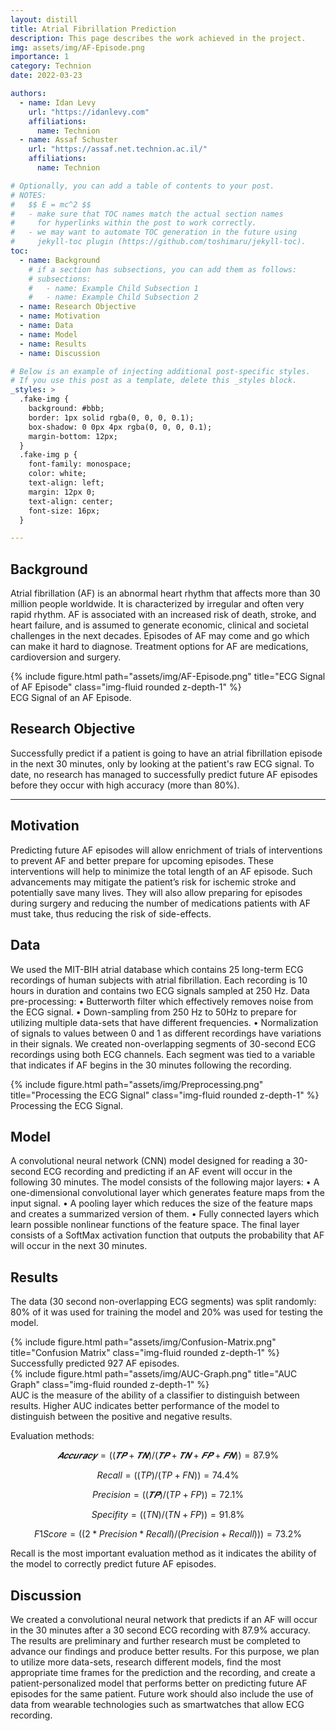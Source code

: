```yaml
---
layout: distill
title: Atrial Fibrillation Prediction
description: This page describes the work achieved in the project.
img: assets/img/AF-Episode.png
importance: 1
category: Technion
date: 2022-03-23

authors:
  - name: Idan Levy
    url: "https://idanlevy.com"
    affiliations:
      name: Technion
  - name: Assaf Schuster
    url: "https://assaf.net.technion.ac.il/"
    affiliations:
      name: Technion

# Optionally, you can add a table of contents to your post.
# NOTES:
#   $$ E = mc^2 $$
#   - make sure that TOC names match the actual section names
#     for hyperlinks within the post to work correctly.
#   - we may want to automate TOC generation in the future using
#     jekyll-toc plugin (https://github.com/toshimaru/jekyll-toc).
toc:
  - name: Background
    # if a section has subsections, you can add them as follows:
    # subsections:
    #   - name: Example Child Subsection 1
    #   - name: Example Child Subsection 2
  - name: Research Objective
  - name: Motivation
  - name: Data
  - name: Model
  - name: Results
  - name: Discussion

# Below is an example of injecting additional post-specific styles.
# If you use this post as a template, delete this _styles block.
_styles: >
  .fake-img {
    background: #bbb;
    border: 1px solid rgba(0, 0, 0, 0.1);
    box-shadow: 0 0px 4px rgba(0, 0, 0, 0.1);
    margin-bottom: 12px;
  }
  .fake-img p {
    font-family: monospace;
    color: white;
    text-align: left;
    margin: 12px 0;
    text-align: center;
    font-size: 16px;
  }

---
```


## Background

Atrial fibrillation (AF) is an abnormal heart rhythm that affects more than 30 million
people worldwide. It is characterized by irregular and often very rapid rhythm.
AF is associated with an increased risk of death, stroke, and heart failure, and is
assumed to generate economic, clinical and societal challenges in the next decades.
Episodes of AF may come and go which can make it hard to diagnose. Treatment
options for AF are medications, cardioversion and surgery.

<div class="row">
    <div class="col-sm mt-3 mt-md-0">
        {% include figure.html path="assets/img/AF-Episode.png" title="ECG Signal of AF Episode" class="img-fluid rounded z-depth-1" %}
    </div>
</div>
<div class="caption">
    ECG Signal of an AF Episode.
</div>

## Research Objective

Successfully predict if a patient is going to have an atrial fibrillation episode in the
next 30 minutes, only by looking at the patient's raw ECG signal.
To date, no research has managed to successfully predict future AF episodes before
they occur with high accuracy (more than 80%).

***

## Motivation

Predicting future AF episodes will allow enrichment of trials of interventions to
prevent AF and better prepare for upcoming episodes. These interventions will help
to minimize the total length of an AF episode.
Such advancements may mitigate the patient’s risk for ischemic stroke and
potentially save many lives. They will also allow preparing for episodes during
surgery and reducing the number of medications patients with AF must take, thus
reducing the risk of side-effects.

## Data

We used the MIT-BIH atrial database which contains 25 long-term ECG recordings of
human subjects with atrial fibrillation. Each recording is 10 hours in duration and
contains two ECG signals sampled at 250 Hz.
Data pre-processing:
    • Butterworth filter which effectively removes noise from the ECG signal.
    • Down-sampling from 250 Hz to 50Hz to prepare for utilizing multiple data-sets
    that have different frequencies.
    • Normalization of signals to values between 0 and 1 as different recordings have
    variations in their signals.
We created non-overlapping segments of 30-second ECG recordings using both ECG
channels. Each segment was tied to a variable that indicates if AF begins in the 30
minutes following the recording.

<div class="row">
    <div class="col-sm mt-3 mt-md-0">
        {% include figure.html path="assets/img/Preprocessing.png" title="Processing the ECG Signal" class="img-fluid rounded z-depth-1" %}
    </div>
</div>
<div class="caption">
    Processing the ECG Signal.
</div>

## Model

A convolutional neural network (CNN) model designed for reading a 30-second ECG
recording and predicting if an AF event will occur in the following 30 minutes.
The model consists of the following major layers:
• A one-dimensional convolutional layer which generates feature maps from the
input signal.
• A pooling layer which reduces the size of the feature maps and creates a
summarized version of them.
• Fully connected layers which learn possible nonlinear functions of the feature
space.
The final layer consists of a SoftMax activation function that outputs the probability
that AF will occur in the next 30 minutes.

## Results

The data (30 second non-overlapping ECG segments) was split randomly: 80% of it
was used for training the model and 20% was used for testing the model.

<div class="row">
    <div class="col-sm mt-3 mt-md-0">
        {% include figure.html path="assets/img/Confusion-Matrix.png" title="Confusion Matrix" class="img-fluid rounded z-depth-1" %}
    </div>
</div>
<div class="caption">
    Successfully predicted 927 AF episodes.
</div>


<div class="row">
    <div class="col-sm mt-3 mt-md-0">
        {% include figure.html path="assets/img/AUC-Graph.png" title="AUC Graph" class="img-fluid rounded z-depth-1" %}
    </div>
</div>
<div class="caption">
    AUC is the measure of the ability of a classifier to distinguish between results.
    Higher AUC indicates better performance of the model to distinguish between the
    positive and negative results.
</div>

Evaluation methods:

$$𝑨𝒄𝒄𝒖𝒓𝒂𝒄𝒚 = ((𝑻𝑷 + 𝑻𝑵) / (𝑻𝑷 + 𝑻𝑵 + 𝑭𝑷 + 𝑭𝑵)) = 87.9\% $$

$$Recall = ((TP) / (TP + FN)) = 74.4\% $$

$$Precision = ((𝑻𝑷) / (TP + FP)) = 72.1\% $$

$$Specifity = ((TN) / (TN + FP)) = 91.8\% $$

$$F1 Score = ((2*Precision*Recall) / (Precision + Recall))) = 73.2\% $$

Recall is the most important evaluation method as it indicates the ability of the
model to correctly predict future AF episodes.

## Discussion

We created a convolutional neural network that predicts if an AF will occur in the 30
minutes after a 30 second ECG recording with 87.9% accuracy. The results are
preliminary and further research must be completed to advance our findings and
produce better results.
For this purpose, we plan to utilize more data-sets, research different models, find
the most appropriate time frames for the prediction and the recording, and create a
patient-personalized model that performs better on predicting future AF episodes
for the same patient.
Future work should also include the use of data from wearable technologies such as
smartwatches that allow ECG recording.

